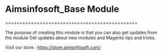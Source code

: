 # Aimsinfosoft_Base Module #
==============================================

The purpose of creating this module is that you can also get updates from the module
Get updates about new modules and Magento tips and tricks.

Visit our store : https://store.aimsinfosoft.com/



